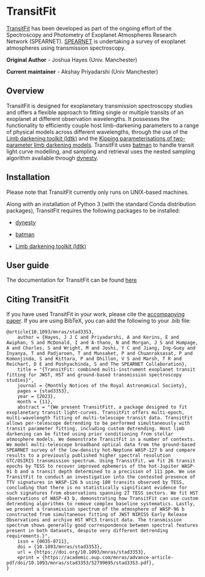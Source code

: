 
# TransitFit

[TransitFit](https://transitfit.readthedocs.io/en/latest/) has been developed as part of the ongoing effort of the Spectroscopy and Photometry of Exoplanet Atmospheres Research Network (SPEARNET). [SPEARNET](https://doi.org/10.1093/mnras/stz783) is undertaking a survey of exoplanet atmospheres using transmission spectroscopy.

**Original Author** - Joshua Hayes (Univ. Manchester)

**Current maintainer** - Akshay Priyadarshi (Univ Manchester)

## Overview
TransitFit is designed for exoplanetary transmission spectroscopy studies and offers a flexible approach to fitting single or multiple transits of an exoplanet at different observation wavelengths.  It possesses the functionality to efficiently couple host limb-darkening parameters to a range of physical models across different wavelengths, through the use of the [Limb darkening toolkit (ldtk)](https://github.com/hpparvi/ldtk) and the [Kipping parameterisations of two-parameter limb darkening models](https://arxiv.org/abs/1308.0009). TransitFit uses [batman](https://www.cfa.harvard.edu/~lkreidberg/batman/index.html) to handle transit light curve modelling, and sampling and retrieval uses the nested sampling algorithm available through [dynesty](https://dynesty.readthedocs.io/en/latest/index.html).

<a name="installation"></a>
## Installation

Please note that TransitFit currently only runs on UNIX-based machines.

Along with an installation of Python 3 (with the standard Conda distribution packages), TransitFit requires the following packages to be installed:

- [dynesty](https://dynesty.readthedocs.io/en/latest/index.html)

- [batman](https://www.cfa.harvard.edu/~lkreidberg/batman/index.html)

- [Limb darkening toolkit (ldtk)](https://github.com/hpparvi/ldtk)


<a name="guide"></a>
## User guide
The documentation for TransitFit can be found [here](https://transitfit.readthedocs.io/en/latest/)

<a name="citing"></a>
## Citing TransitFit
If you have used TransitFit in your work, please cite the [accompanying paper](https://doi.org/10.1093/mnras/stad3353). If you are using BibTeX, you can add the following to your .bib file:

```
@article{10.1093/mnras/stad3353,
    author = {Hayes, J J C and Priyadarshi, A and Kerins, E and Awiphan, S and McDonald, I and A-thano, N and Morgan, J S and Humpage, A and Charles, S and Wright, M and Joshi, Y C and Jiang, Ing-Guey and Inyanya, T and Padjaroen, T and Munsaket, P and Chuanraksasat, P and Komonjinda, S and Kittara, P and Dhillon, V S and Marsh, T R and Reichart, D E and Poshyachinda, S and The SPEARNET Collaboration},
    title = "{TransitFit: combined multi-instrument exoplanet transit fitting for JWST, HST and ground-based transmission spectroscopy studies}",
    journal = {Monthly Notices of the Royal Astronomical Society},
    pages = {stad3353},
    year = {2023},
    month = {11},
    abstract = "{We present TransitFit†, a package designed to fit exoplanetary transit light-curves. TransitFit offers multi-epoch, multi-wavelength fitting of multi-telescope transit data. TransitFit allows per-telescope detrending to be performed simultaneously with transit parameter fitting, including custom detrending. Host limb darkening can be fitted using prior conditioning from stellar atmosphere models. We demonstrate TransitFit in a number of contexts. We model multi-telescope broadband optical data from the ground-based SPEARNET survey of the low-density hot-Neptune WASP-127 b and compare results to a previously published higher spectral resolution GTC/OSIRIS transmission spectrum. Using TransitFit, we fit 26 transit epochs by TESS to recover improved ephemeris of the hot-Jupiter WASP-91 b and a transit depth determined to a precision of 111 ppm. We use TransitFit to conduct an investigation into the contested presence of TTV signatures in WASP-126 b using 180 transits observed by TESS, concluding that there is no statistically significant evidence for such signatures from observations spanning 27 TESS sectors. We fit HST observations of WASP-43 b, demonstrating how TransitFit can use custom detrending algorithms to remove complex baseline systematics. Lastly, we present a transmission spectrum of the atmosphere of WASP-96 b constructed from simultaneous fitting of JWST NIRISS Early Release Observations and archive HST WFC3 transit data. The transmission spectrum shows generally good correspondence between spectral features present in both datasets, despite very different detrending requirements.}",
    issn = {0035-8711},
    doi = {10.1093/mnras/stad3353},
    url = {https://doi.org/10.1093/mnras/stad3353},
    eprint = {https://academic.oup.com/mnras/advance-article-pdf/doi/10.1093/mnras/stad3353/52799695/stad3353.pdf},
}
```
